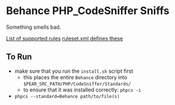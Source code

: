 Behance PHP_CodeSniffer Sniffs
==========

Something smells bad.

[List of supported rules](https://github.com/behance/php-sniffs/wiki/Ruleset)
[ruleset.xml defines these](https://github.com/behance/php-sniffs/blob/master/Behance/ruleset.xml)

## To Run
- make sure that you run the `install.sh` script first
  - this places the entire `Behance` directory into `$PEAR_SRC_PATH/PHP/CodeSniffer/Standards/`
  - to ensure that it was installed correctly: `phpcs -i`
- `phpcs --standard=Behance path/to/file(s)`
